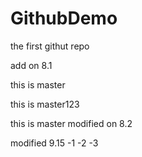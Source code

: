 # GithubDemo
the first githut repo

add on 8.1

this is master

this is master123

this is master modified on 8.2

modified 9.15 -1 -2 -3
